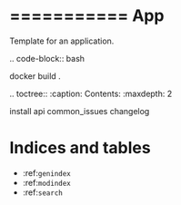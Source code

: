 ===========
App
===========

Template for an application.

.. code-block:: bash

  docker build .

.. toctree::
   :caption: Contents:
   :maxdepth: 2

   install
   api
   common_issues
   changelog

Indices and tables
==================

  * :ref:`genindex`
  * :ref:`modindex`
  * :ref:`search`
